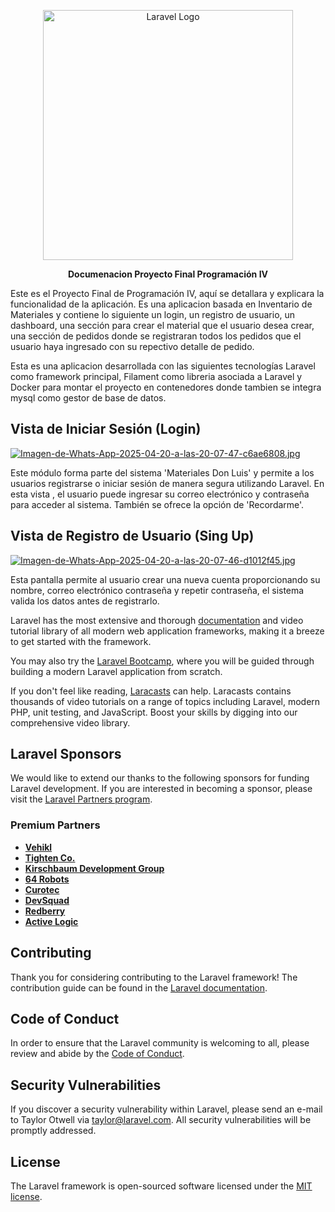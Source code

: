 <p align="center"><a href="https://laravel.com" target="_blank"><img src="https://raw.githubusercontent.com/laravel/art/master/logo-lockup/5%20SVG/2%20CMYK/1%20Full%20Color/laravel-logolockup-cmyk-red.svg" width="400" alt="Laravel Logo"></a></p>

<p align="center">
    <b>Documenacion Proyecto Final Programación IV</b>
</p>

Este es el Proyecto Final de Programación IV, aquí se detallara y explicara la funcionalidad de la aplicación.
Es una aplicacion basada en Inventario de Materiales y contiene lo siguiente un login, un registro de usuario, un dashboard, una sección para crear el material que el usuario desea crear, una sección de pedidos donde se registraran todos los pedidos que el usuario haya ingresado con su repectivo detalle de pedido.

Esta es una aplicacion desarrollada con las siguientes tecnologías Laravel como framework principal, Filament como libreria asociada a Laravel y Docker para montar el proyecto en contenedores donde tambien se integra mysql como gestor de base de datos.

## Vista de Iniciar Sesión (Login)

[![Imagen-de-Whats-App-2025-04-20-a-las-20-07-47-c6ae6808.jpg](https://i.postimg.cc/HkD65PtH/Imagen-de-Whats-App-2025-04-20-a-las-20-07-47-c6ae6808.jpg)](https://postimg.cc/N5D8vDVP)

Este módulo forma parte del sistema 'Materiales Don Luis' y  permite a los usuarios registrarse o iniciar sesión de manera segura utilizando Laravel.
En esta vista , el usuario puede ingresar su correo electrónico y contraseña para acceder al sistema. También se ofrece la opción de 'Recordarme'.

## Vista de Registro de Usuario (Sing Up)

[![Imagen-de-Whats-App-2025-04-20-a-las-20-07-46-d1012f45.jpg](https://i.postimg.cc/pVSGVdhm/Imagen-de-Whats-App-2025-04-20-a-las-20-07-46-d1012f45.jpg)](https://postimg.cc/LhzBN2VS)

Esta pantalla permite al usuario crear una nueva cuenta proporcionando su nombre, correo electrónico contraseña y repetir contraseña, el sistema valida los datos antes de registrarlo.

Laravel has the most extensive and thorough [documentation](https://laravel.com/docs) and video tutorial library of all modern web application frameworks, making it a breeze to get started with the framework.

You may also try the [Laravel Bootcamp](https://bootcamp.laravel.com), where you will be guided through building a modern Laravel application from scratch.

If you don't feel like reading, [Laracasts](https://laracasts.com) can help. Laracasts contains thousands of video tutorials on a range of topics including Laravel, modern PHP, unit testing, and JavaScript. Boost your skills by digging into our comprehensive video library.

## Laravel Sponsors

We would like to extend our thanks to the following sponsors for funding Laravel development. If you are interested in becoming a sponsor, please visit the [Laravel Partners program](https://partners.laravel.com).

### Premium Partners

- **[Vehikl](https://vehikl.com/)**
- **[Tighten Co.](https://tighten.co)**
- **[Kirschbaum Development Group](https://kirschbaumdevelopment.com)**
- **[64 Robots](https://64robots.com)**
- **[Curotec](https://www.curotec.com/services/technologies/laravel/)**
- **[DevSquad](https://devsquad.com/hire-laravel-developers)**
- **[Redberry](https://redberry.international/laravel-development/)**
- **[Active Logic](https://activelogic.com)**

## Contributing

Thank you for considering contributing to the Laravel framework! The contribution guide can be found in the [Laravel documentation](https://laravel.com/docs/contributions).

## Code of Conduct

In order to ensure that the Laravel community is welcoming to all, please review and abide by the [Code of Conduct](https://laravel.com/docs/contributions#code-of-conduct).

## Security Vulnerabilities

If you discover a security vulnerability within Laravel, please send an e-mail to Taylor Otwell via [taylor@laravel.com](mailto:taylor@laravel.com). All security vulnerabilities will be promptly addressed.

## License

The Laravel framework is open-sourced software licensed under the [MIT license](https://opensource.org/licenses/MIT).
